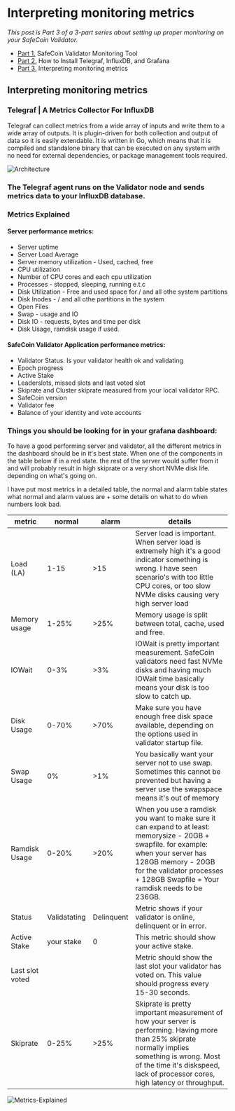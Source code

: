 # Interpreting monitoring metrics

*This post is Part 3 of a 3-part series about setting up proper monitoring on your SafeCoin Validator.*

* [Part 1.](https://github.com/safegw/SafeCoin-Monitoring/blob/main/README.md) SafeCoin Validator Monitoring Tool
* [Part 2.](https://github.com/safegw/SafeCoin-Monitoring/blob/main/How%20to%20Install%20TIG%20Stack.md) How to Install Telegraf, InfluxDB, and Grafana
* [Part 3.](https://github.com/safegw/SafeCoin-Monitoring/blob/main/Guidelines%20interpreting%20metrics.md) Interpreting monitoring metrics

## Interpreting monitoring metrics

### Telegraf | A Metrics Collector For InfluxDB

Telegraf can collect metrics from a wide array of inputs and write them to a wide array of outputs. It is plugin-driven for both collection and output of data so it is easily extendable. It is written in Go, which means that it is compiled and standalone binary that can be executed on any system with no need for external dependencies, or package management tools required.

![Architecture](https://i.imgur.com/xmbND94.png)

### The Telegraf agent runs on the Validator node and sends metrics data to your InfluxDB database. 

### Metrics Explained

#### Server performance metrics:
- Server uptime
- Server Load Average
- Server memory utilization - Used, cached, free
- CPU utilization
- Number of CPU cores and each cpu utilization
- Processes - stopped, sleeping, running e.t.c
- Disk Utilization - Free and used space for / and all othe system partitions
- Disk Inodes - / and all othe partitions in the system
- Open Files
- Swap - usage and IO
- Disk IO - requests, bytes and time per disk
- Disk Usage, ramdisk usage if used.

#### SafeCoin Validator Application performance metrics:
- Validator Status. Is your validator health ok and validating
- Epoch progress
- Active Stake
- Leaderslots, missed slots and last voted slot
- Skiprate and Cluster skiprate measured from your local validator RPC.
- SafeCoin version
- Validator fee
- Balance of your identity and vote accounts

### Things you should be looking for in your grafana dashboard:
To have a good performing server and validator, all the different metrics in the dashboard should be in it's best state. When one of the components in the table below if in a red state. the rest of the server would suffer from it and will probably result in high skiprate or a very short NVMe disk life. depending on what's going on.

I have put most metrics in a detailed table, the normal and alarm table states what normal and alarm values are + some details on what to do when numbers look bad.


| metric  | normal | alarm | details|
|---------|--------|-------|--------|
|Load (LA)| 1-15 | >15 | Server load is important. When server load is extremely high it's a good indicator something is wrong. I have seen scenario's with too little CPU cores, or too slow NVMe disks causing very high server load |
|Memory usage| 1-25%  | >25%  | Memory usage is split between total, cache, used and free.|
|IOWait |0-3%|>3%|IOWait is pretty important measurement. SafeCoin validators need fast NVMe disks and having much IOWait time basically means your disk is too slow to catch up.|
|Disk Usage| 0-70% | >70% | Make sure you have enough free disk space available, depending on the options used in validator startup file.|
|Swap Usage| 0% | >1% | You basically want your server not to use swap. Sometimes this cannot be prevented but having a server use the swapspace means it's out of memory|
|Ramdisk Usage| 0-20%| >20% | When you use a ramdisk you want to make sure it can expand to at least:  memorysize - 20GB + swapfile. for example: when your server has 128GB memory - 20GB for the validator processes + 128GB Swapfile = Your ramdisk needs to be 236GB.
|Status| Validatating | Delinquent | Metric shows if your validator is online, delinquent or in error.|
|Active Stake| your stake | 0 | This metric should show your active stake.|
|Last slot voted| | | Metric should show the last slot your validator has voted on. This value should progress every 15-30 seconds.|
|Skiprate|0-25%|>25%|Skiprate is pretty important measurement of how your server is performing. Having more than 25% skiprate normally implies something is wrong. Most of the time it's diskspeed, lack of processor cores, high latency or throughput.|


![Metrics-Explained](https://ibb.co/BTSS2Kk][img]https://i.ibb.co/8PSSg4k/Bildschirmfoto-20210421172436-1565x284.png)


